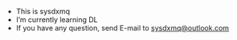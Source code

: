 - This is sysdxmq
- I’m currently learning DL
- If you have any question, send E-mail to sysdxmq@outlook.com
